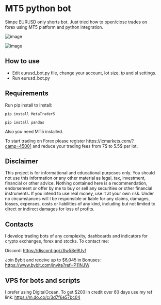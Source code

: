 # MT5 python bot
Simpe EURUSD only shorts bot. Just tried how to open/close trades on forex using MT5 platform and python integration.

![image](https://user-images.githubusercontent.com/81808867/219661615-6a6cc350-c85f-4c81-8d83-5599056229db.png)

![image](https://user-images.githubusercontent.com/81808867/219661837-fe96b5d9-1880-4bd1-b2e6-16faa9638a69.png)

## How to use
- Edit eurusd_bot.py file, change your account, lot size, tp and sl settings.
- Run eurusd_bot.py


## Requirements
Run pip install to install:

<code>pip install MetaTrader5</code>

<code>pip install pandas</code>

Also you need MT5 installed.

To start trading on Forex please register https://icmarkets.com/?camp=45001 and reduce your trading fees from 7$ to 5.5$ per lot.


## Disclaimer
This project is for informational and educational purposes only. You should not use this information or any other material as legal, tax, investment, financial or other advice. Nothing contained here is a recommendation, endorsement or offer by me to buy or sell any securities or other financial instruments. If you intend to use real money, use it at your own risk. Under no circumstances will I be responsible or liable for any claims, damages, losses, expenses, costs or liabilities of any kind, including but not limited to direct or indirect damages for loss of profits.

## Contacts
I develop trading bots of any complexity, dashboards and indicators for crypto exchanges, forex and stocks.
To contact me:

Discord: https://discord.gg/zSw58e9Uvf

Join Bybit and receive up to $6,045 in Bonuses: https://www.bybit.com/invite?ref=P11NJW

## VPS for bots and scripts
I prefer using DigitalOcean. 
To get $200 in credit over 60 days use my ref link: https://m.do.co/c/3d7f6e57bc04
